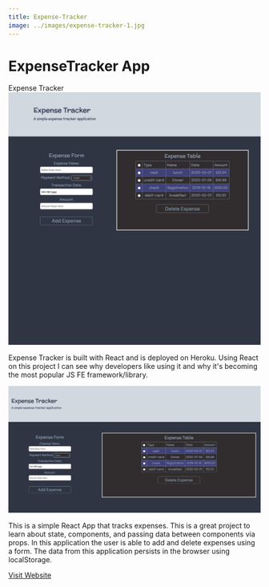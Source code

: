 ```yaml
---
title: Expense-Tracker
image: ../images/expense-tracker-1.jpg
---
```


# Expense<strong>Tracker App</strong>

Expense Tracker
![first-image](../images/expense-tracker-1.jpg)

Expense Tracker is built with React and is deployed on Heroku. Using
React on this project I can see why developers like using it and why
it's becoming the most popular JS FE framework/library.

![second-image](../images/expense-tracker-2.jpg)

This is a simple React App that tracks expenses. This is a great project
to learn about state, components, and passing data between components
via props. In this application the user is able to add and delete
expenses using a form. The data from this application persists in the
browser using localStorage.

<a href="https://polar-sands-39515.herokuapp.com/">Visit Website</a>
